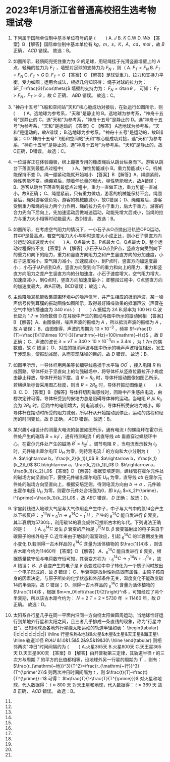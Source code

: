 # 2023年1月浙江省普通高校招生选考物理试卷

1. 下列属于国际单位制中基本单位符号的是 $(\qquad)$
A. $J$
B. $K$
C.W
D. $Wb$
【答案】B
【解答】国际单位制中基本单位有 $kg，m，s，K，A，cd，mol$ ，故 $B$ 正确， $ACD$ 错误。
故选：B。

2. 如图所示，轻质网兜兜住重力为 $G$ 的足球，用轻绳挂于光滑竖直墙壁上的 $A$ 点，轻绳的拉力为 $F_T$ ，墙壁对足球的支持力为 $F_N$ ，则（
A. $F_T<F_N$
B. $F_T=F_N$
C. $F_T>G$
D. $F_T=G$
【答案】C
【解答】足球受重力、拉力和支持力平衡，受力如图；运用合成法，根据几何知识得：
绳子对球的拉力为： $F_T=\frac{G}{\cos\theta}$
墙壁的支持力为： $F_N=G\tan\theta$ ，
可知： $F_T>F_N，F_T>G$ ，故 $C$ 正确、 $ABD$ 错误。
故选：C。

3. "神舟十五号"飞船和空间站"天和"核心舱成功对接后，在轨运行如图所示，则(　　)
A。选地球为参考系，"天和"是静止的
B。选地球为参考系，"神舟十五号"是静止的
C。选"天和"为参考系，"神舟十五号"是静止的
D。选"神舟十五号"为参考系，"天和"是运动的
【答案】C
【解答】
A选地球为参考系，"天和"是运动的，故A错误；
B.选地球为参考系，"神舟十五号"是运动的，故B错误；
CD."神舟十五号"飞船和空间站"天和"核心舱成功对接，选"天和"为参考系，"神舟十五号"是静止的，选"神舟十五号"为参考系，"天和"是静止的，故C正确，D错误。
故选：C。

4. 一位游客正在体验蹦极，绑上蹦极专用的橡皮绳后从跳台纵身而下。游客从跳台下落直到最低点过程中(　　)
A。弹性势能减小
B。重力势能减小
C。机械能保持不变
D。绳一绷紧动能就开始减小
【答案】B
【解答】A、绳绷紧前，弹性势能不变。绳绷紧后，随着伸长量的增大，弹性势能增大，故A错误；
B、游客从跳台下落直到最低点过程中，重力一直做正功，重力势能一直减小，故B正确；
C、绳绷紧前，只有重力做功，游客的机械能保持不变。绳绷紧后，绳对游客做负功，游客的机械能减小，故C错误；
D、绳绷紧后，游客受到重力和绳的拉力两个力作用，绳的拉力先小于重力，后大于重力，游客的合力先向下后向上，先加速运动后做减速运动，动能先增大后减小，当绳的拉力与重力大小相等时动能最大，故D错误。
故选：B。

5. 如图所示，在考虑空气阻力的情况下，一小石子从O点抛出沿轨迹OPQ运动，其中P是最高点。若空气阻力大小与瞬时速度大小成正比，则小石子竖直方向分运动的加速度大小(　　)
A。O点最大	B。P点最大
C。Q点最大	D。整个运动过程保持不变
【答案】A
【解答】小石子从O点到P点，竖直方向受到向下的重力和向下的阻力，重力和竖直方向阻力之和产生竖直方向的分加速度，小石子速度减小，空气阻力减小，加速度减小，到P点时，竖直方向加速度最小；
小石子从P点到Q点，竖直方向受到向下的重力和向上的阻力，重力和竖直方向阻力之差产生竖直方向的分加速度，小石子速度增大，空气阻力增大，加速度减小，到Q点时，竖直方向加速度最小；
即整段过程中，O点竖直方向的加速度最大，故A正确，BCD错误；
故选：A。

6. 主动降噪耳机能收集周围环境中的噪声信号，并产生相应的抵消声波，某一噪声信号传到耳膜的振动图像如图所示，取得最好降噪效果的抵消声波（声音在空气中的传播速度为 $340\mathrm{~m/s}$ ） $(\qquad)$
A.振幅为 $2A$
B.频率为 $100\mathrm{~Hz}$
C.波长应为 $1.7\mathrm{~m}$ 的奇数倍
D.在耳膜中产生的振动与图中所示的振动同相
【答案】B
【解答】A、由图像得，噪声声波的振幅为 $A$ ，所以抵消声波的振幅为 $A$ ，故 $A$ 错误；
B、由图像得，声波的周期为 $10\times 10^{-3}$ ，频率 $f=\frac{1}{T}=\frac{1}{10\times 10^{-3}}\mathrm{~Hz}=100\mathrm{~Hz}$ ，故 $B$ 正确；
C、声波的波长 $\lambda =vT=340\times 10\times 10^{-3}m=3.4m$ ，为 $1.7m$ 的偶数倍，故 $C$ 错误；
D、对应的抵消声波与图中所示的噪声声波相位相反，发生干涉现象，使振动减弱，从而实现降噪的目的，故 $D$ 错误。
故选：B。

7. 如图甲所示，一导体杆用两条等长细导线悬挂于水平轴 $OO^{\prime}$ ，接入电阻 $R$ 构成回路。导体杆处于坚直向上的匀强磁场中，将导体杆从竖直位置拉开小角度由静止释放，导体杆开始下摆。当 $R=R_0$ 时，导体杆振动图像如图乙所示。若横纵坐标皆采用图乙标度，则当 $R=2R_0$ 时，导体杆振动图像是 $(\qquad)$
A.
B.
C.
D.
【答案】B
【解答】导体杆切割磁感线时，回路中产生感应电流，由楞次定律可得，导体杆受到的安培力总是阻碍导体棒的运动。当电阻 $R$ 从 $R_0$ 变为 $2R_0$ 时，回路中的电阻增大，则电流减小，导体杆所受安培力减小，即导体杆在摆动时所受的阻力减弱，所以杆从开始摆动到停止，运动的路程和经历的时间变长，故 $B$ 正确， $ACD$ 错误。
故选：B。

8. 某兴趣小组设计的测量大电流的装置如图所示，通有电流 $I$ 的螺绕环在霍尔元件处产生的磁场 $B=k_1I$ ，通有待测电流 $I^{\prime}$ 的直导线 $ab$ 垂直穿过螺绕环中心，在霍尔元件处产生的磁场 $B^{\prime}=k_2I^{\prime}$ 。调节电阻 $R$ ，当电流表示数为 $I_0$ 时，元件输出霍尔电压 $U_H$ 为零，则待测电流 $I^{\prime}$ 的方向和大小分别为 $(\qquad)$
A. $a\rightarrow b，\frac{k_2}{k_1}I_0$
B. $a\rightarrow b，\frac{k_1}{k_2}I_0$
$C.b\rightarrow a，\frac{k_2}{k_1}I_0$
D. $b\rightarrow a，\frac{k_1}{k_2}I_0$
【答案】D
【解答】根据安培定则，螺线管在霍尔元件处的磁场方向坚直向下，要使元件输出霍尔电压 $U_H$ 为零，直导线 $ab$ 在霍尔元件处的磁场方向坚直向上，根据安培定则，待测电流方向由 $b\rightarrow a$ ，元件输出霍尔电压 $U_H$ 为零，则霍尔元件处合场强为0，即 $k_1I_0$ $=k_2I^{\prime}，I^{\prime}=\frac{k_1}{k_2}I_0$ ，故 $ABC$ 错误， $D$ 正确；
故选：D。

9. 宇宙射线进入地球大气层与大气作用会产生中子，中子与大气中的氮14会产生以下核反应： ${}_7^{14}N+{}_0^1n\rightarrow {}_6^{14}C+{}_1^1H$ ，产生的 ${}_6^{14}C$ 能自发进行 $\beta$ 衰变，其半衰期为5730年，利用碳14的衰变规律可推断古木的年代。下列说法正确的是 $(\qquad)$
A. ${}_6^{14}C$ 发生 $\beta$ 衰变的产物是 ${}_7^{15}N$
B. $\beta$ 衰变辐射出的电子来自于碳原子的核外电子
C.近年来由于地球的温室效应，引起 ${}_6^{14}C$ 的半衰期发生微小变化
D.若测得一古木样品的 ${}_6^{14}C$ 含量为活体植物的 $\frac{1}{4}$ ，则该古木距今约为11460年
【答案】D
【解答】 $A、{}_6^{14}C$ 能自发进行 $\beta$ 衰变，根据质量数守恒与电荷数守恒可知，其衰变方程为 $:{}_6^{14}C\rightarrow {}_7^{14}N+{}_{-1}^0e$ ，故 $A$ 错误； $B、\beta$ 衰变产生的电子是 $\beta$ 衰变过程中中子转化为一个质子同时放出一个电子形成的，故 $B$ 错误；
C、半衰期是放射性物质固有属性，由原子核自身的因素决定，与原子所处的化学状态和外部条件无关，温度变化不能改变碳14的半衰期，故 $C$ 错误；
D、测得一古木样品的 ${}_6^{14}C$ 含量为活体植物的 $\frac{1}{4}$ ，根据 $m=m_0\left(\frac{1}{2}\right)^n$ ，可知经过了两个半衰期，所以该古木距今约为： $N=2$ $T=2\times 5730$ 年 $=11460$ 年，故 $D$ 正确。
故选：D。

10. 太阳系各行星几乎在同一平面内沿同一方向绕太阳做圆周运动。当地球恰好运行到某地外行星和太阳之间，且三者几乎排成一条直线的现象，称为"行星冲日"。已知地球及各地外行星绕太阳运动的轨道半径如表：
\begin{tabular}{|c|c|c|c|c|c|c|}
\hline 行星名称&地球&火星&木星&土星&天王星&海王星\\
\hline 轨道半径 $R/AU$ &1.0&1.5&5.2&9.5&19&30\\
\hline 
\end{tabular}
则相邻两次"冲日"时间间隔约为 $(\qquad)$
A.火星365天
B.火星800天
C.天王星365天
D.天王星800天
【答案】B
【解答】由开普勒第三定律，其轨道半径 $r$ 的三次方与周期 $T$ 的平方的比值都相等，设地球外另一行星的周期为 $T^{\prime}$ ，则有：
$\frac{r_{\mathrm{~地}}^3}{T^2}=\frac{r_{\mathrm{~行}}^3}{T^{\prime^2}}$
则两次冲日时间间隔为 $t$ ，则 $\frac{t}{T}-\frac{t}{T^{\prime}}=1$
可得： $t=\frac{T}{1-\frac{T}{T^{\prime}}}$
对火星和地球，代入数据得： $t\approx 800$ 天
对天王星和地球，代入数据得： $t\approx 369$ 天
故 $B$ 正确， $ACD$ 错误。
故选：B。

11. 

12. 

13. 

14. 

15. 

16. 

17. 

18. 

19. 

20. 

21. 